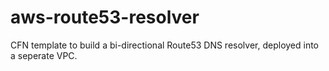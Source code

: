 # aws-route53-resolver

CFN template to build a bi-directional Route53 DNS resolver, deployed into a seperate VPC.